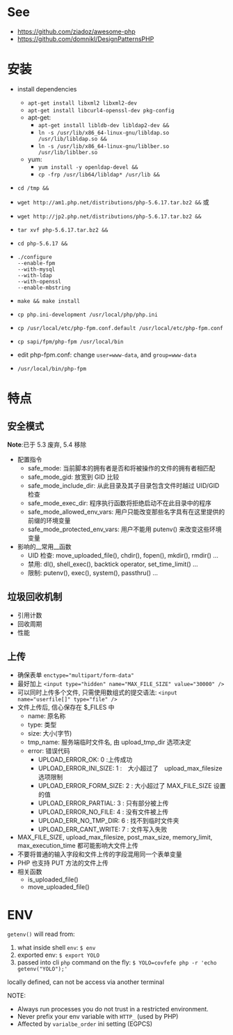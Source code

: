# See
- <https://github.com/ziadoz/awesome-php>
- <https://github.com/domnikl/DesignPatternsPHP>

# 安装
- install dependencies
    + `apt-get install libxml2 libxml2-dev`
    + `apt-get install libcurl4-openssl-dev pkg-config`
    + apt-get:
        * `apt-get install libldb-dev libldap2-dev &&`
        * `ln -s /usr/lib/x86_64-linux-gnu/libldap.so /usr/lib/libldap.so &&`
        * `ln -s /usr/lib/x86_64-linux-gnu/liblber.so /usr/lib/liblber.so`
    + yum:
        * `yum install -y openldap-devel &&`
        * `cp -frp /usr/lib64/libldap* /usr/lib &&`


- `cd /tmp &&`
- `wget http://am1.php.net/distributions/php-5.6.17.tar.bz2 &&` 或
- `wget http://jp2.php.net/distributions/php-5.6.17.tar.bz2 &&`
- `tar xvf php-5.6.17.tar.bz2 &&`
- `cd php-5.6.17 &&`
-
    ```
    ./configure
    --enable-fpm
    --with-mysql
    --with-ldap
    --with-openssl
    --enable-mbstring
    ```

- `make && make install`

- `cp php.ini-development /usr/local/php/php.ini`
- `cp /usr/local/etc/php-fpm.conf.default /usr/local/etc/php-fpm.conf`
- `cp sapi/fpm/php-fpm /usr/local/bin`
- edit php-fpm.conf: change `user=www-data`, and `group=www-data`

- `/usr/local/bin/php-fpm`


# 特点

## 安全模式

__Note__:已于 5.3 废弃, 5.4 移除

- 配置指令
    + safe_mode: 当前脚本的拥有者是否和将被操作的文件的拥有者相匹配
    + safe_mode_gid: 放宽到 GID 比较
    + safe_mode_include_dir: 从此目录及其子目录包含文件时越过 UID/GID 检查
    + safe_mode_exec_dir: 程序执行函数将拒绝启动不在此目录中的程序
    + safe_mode_allowed_env_vars: 用户只能改变那些名字具有在这里提供的前缀的环境变量
    + safe_mode_protected_env_vars: 用户不能用 putenv() 来改变这些环境变量
- 影响的__常用__函数
    + UID 检查: move_uploaded_file(), chdir(), fopen(), mkdir(), rmdir() ...
    + 禁用: dl(), shell_exec(), backtick operator, set_time_limit() ...
    + 限制: putenv(), exec(), system(), passthru() ...

## 垃圾回收机制

- 引用计数
- 回收周期
- 性能

## 上传

- 确保表单 `enctype="multipart/form-data"`
- 最好加上 `<input type="hidden" name="MAX_FILE_SIZE" value="30000" />`
- 可以同时上传多个文件, 只需使用数组式的提交语法: `<input name="userfile[]" type="file" />`
- 文件上传后, 信心保存在 $_FILES 中
    + name: 原名称
    + type: 类型
    + size: 大小(字节)
    + tmp_name: 服务端临时文件名, 由 upload_tmp_dir 选项决定
    + error: 错误代码
        * UPLOAD_ERROR_OK: 0 :上传成功
        * UPLOAD_ERROR_INI_SIZE: 1 :　大小超过了　upload_max_filesize 选项限制
        * UPLOAD_ERROR_FORM_SIZE: 2 : 大小超过了 MAX_FILE_SIZE 设置的值
        * UPLOAD_ERROR_PARTIAL: 3 : 只有部分被上传
        * UPLOAD_ERROR_NO_FILE: 4 : 没有文件被上传
        * UPLOAD_ERR_NO_TMP_DIR: 6 : 找不到临时文件夹
        * UPLOAD_ERR_CANT_WRITE: 7 : 文件写入失败
- MAX_FILE_SIZE, upload_max_filesize, post_max_size, memory_limit, max_execution_time 都可能影响大文件上传
- 不要将普通的输入字段和文件上传的字段混用同一个表单变量
- PHP 也支持 PUT 方法的文件上传
- 相关函数
    + is_uploaded_file()
    + move_uploaded_file()

# ENV

`getenv()` will read from:

1. what inside shell `env`: `$ env`
2. exported env: `$ export YOLO`
2. passed into cli `php` command on the fly: `$ YOLO=covfefe php -r 'echo getenv("YOLO");'`

locally defined, can not be access via another terminal

NOTE:

- Always run processes you do not trust in a restricted environment.
- Never prefix your env variable with `HTTP_` (used by PHP)
- Affected by `varialbe_order` ini setting (EGPCS)